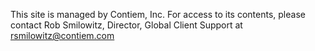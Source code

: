 This site is managed by Contiem, Inc.  For access to its contents, please contact Rob Smilowitz, Director, Global Client Support at rsmilowitz@contiem.com
